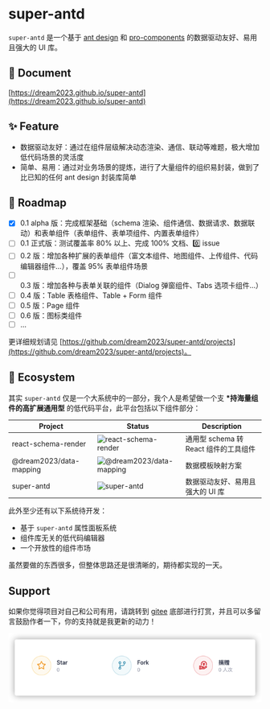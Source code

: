 # super-antd

`super-antd` 是一个基于 [ant design](https://ant.design/) 和 [pro-components](https://procomponents.ant.design/) 的数据驱动友好、易用且强大的 UI 库。

## 📖 Document

[https://dream2023.github.io/super-antd](https://dream2023.github.io/super-antd)

## ✨ Feature

- 数据驱动友好：通过在组件层级解决动态渲染、通信、联动等难题，极大增加低代码场景的灵活度
- 简单、易用：通过对业务场景的提炼，进行了大量组件的组织易封装，做到了比已知的任何 ant design 封装库简单

## 🎯 Roadmap

- [x] 0.1 alpha 版：完成框架基础（schema 渲染、组件通信、数据请求、数据联动）和表单组件（表单组件、表单项组件、内置表单组件）
- [ ] 0.1 正式版：测试覆盖率 80% 以上、完成 100% 文档、0️⃣ issue
- [ ] 0.2 版：增加各种扩展的表单组件（富文本组件、地图组件、上传组件、代码编辑器组件...），覆盖 95% 表单组件场景
- [ ] 0.3 版：增加各种与表单关联的组件（Dialog 弹窗组件、Tabs 选项卡组件...）
- [ ] 0.4 版：Table 表格组件、Table + Form 组件
- [ ] 0.5 版：Page 组件
- [ ] 0.6 版：图标类组件
- [ ] ...

更详细规划请见 [https://github.com/dream2023/super-antd/projects](https://github.com/dream2023/super-antd/projects)。

## 👬 Ecosystem

其实 `super-antd` 仅是一个大系统中的一部分，我个人是希望做一个支 **\*持海量组件的高扩展通用型** 的低代码平台，此平台包括以下组件部分：

| Project | Status | Description |
| --- | --- | --- |
| react-schema-render | ![react-schema-render](https://img.shields.io/npm/v/react-schema-render?style=flat-square) | 通用型 schema 转 React 组件的工具组件 |
| @dream2023/data-mapping | ![@dream2023/data-mapping](https://img.shields.io/npm/v/@dream2023/data-mapping?style=flat-square) | 数据模板映射方案 |
| super-antd | ![super-antd](https://img.shields.io/npm/v/super-antd?style=flat-square) | 数据驱动友好、易用且强大的 UI 库 |

此外至少还有以下系统待开发：

- 基于 `super-antd` 属性面板系统
- 组件库无关的低代码编辑器
- 一个开放性的组件市场

虽然要做的东西很多，但整体思路还是很清晰的，期待都实现的一天。

## Support

如果你觉得项目对自己和公司有用，请跳转到 [gitee](https://gitee.com/dream2023/super-antd#Support) 底部进行打赏，并且可以多留言鼓励作者一下，你的支持就是我更新的动力！

[![reward](./reward.png)](https://gitee.com/dream2023/super-antd#support)
